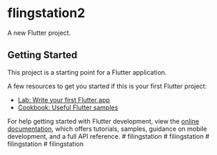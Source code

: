 # flingstation2

A new Flutter project.

## Getting Started

This project is a starting point for a Flutter application.

A few resources to get you started if this is your first Flutter project:

- [Lab: Write your first Flutter app](https://docs.flutter.dev/get-started/codelab)
- [Cookbook: Useful Flutter samples](https://docs.flutter.dev/cookbook)

For help getting started with Flutter development, view the
[online documentation](https://docs.flutter.dev/), which offers tutorials,
samples, guidance on mobile development, and a full API reference.
#   f i l i n g s t a t i o n  
 #   f i l i n g s t a t i o n  
 #   f i l i n g s t a t i o n  
 #   f i l i n g s t a t i o n  
 
